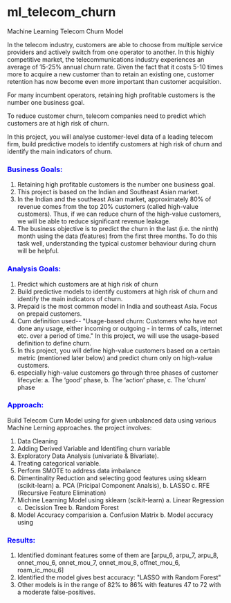 # ml_telecom_churn
Machine Learning Telecom Churn Model

In the telecom industry, customers are able to choose from multiple service providers and actively switch from one operator to another. In this highly competitive market, the telecommunications industry experiences an average of 15-25% annual churn rate. Given the fact that it costs 5-10 times more to acquire a new customer than to retain an existing one, customer retention has now become even more important than customer acquisition.

For many incumbent operators, retaining high profitable customers is the number one business goal.

To reduce customer churn, telecom companies need to predict which customers are at high risk of churn.

In this project, you will analyse customer-level data of a leading telecom firm, build predictive models to identify customers at high risk of churn and identify the main indicators of churn.

### <font color='blue'>Business Goals:</font>
1. Retaining high profitable customers is the number one business goal.
2. This project is based on the Indian and Southeast Asian market.
3. In the Indian and the southeast Asian market, approximately 80% of revenue comes from the top 20% customers (called high-value customers). Thus, if we can reduce churn of the high-value customers, we will be able to reduce significant revenue leakage.
4. The business objective is to predict the churn in the last (i.e. the ninth) month using the data (features) from the first three months. To do this task well, understanding the typical customer behaviour during churn will be helpful.

### <font color='blue'>Analysis Goals:</font>
1. Predict which customers are at high risk of churn
2. Build predictive models to identify customers at high risk of churn and identify the main indicators of churn.
3. Prepaid is the most common model in India and southeast Asia. Focus on prepaid customers.
3. Curn definition used-- "Usage-based churn: Customers who have not done any usage, either incoming or outgoing - in terms of calls, internet etc. over a period of time." In this project, we will use the usage-based definition to define churn.
4. In this project, you will define high-value customers based on a certain metric (mentioned later below) and predict churn only on high-value customers.
5. especially high-value customers go through  three phases of customer lifecycle: a. The ‘good’ phase, b. The ‘action’ phase, c. The ‘churn’ phase

### <font color='blue'>Approach:</font>
Build Telecom Curn Model using for given unbalanced data using various Machine Lerning approaches. the project involves:
1. Data Cleaning
2. Adding Derived Variable and Identifing churn variable
3. Exploratory Data Analysis (univariate & Bivariate). 
4. Treating categorical variable.
5. Perform SMOTE to address data imbalance
6. Dimentinality Reduction  and selecting good features using sklearn (scikit-learn)
	a. PCA (Pricipal Component Analsis), 
	b. LASSO
	c. RFE (Recursive Feature Elimination) 
7. Michine Learning Model using sklearn (scikit-learn)
	a. Linear Regression
	c. Decission Tree
	b. Random Forest
8. Model Accuracy comparision
	a. Confusion Matrix
	b. Model accuracy using 
	
### <font color='blue'>Results:</font>
1. Identified dominant features some of them are [arpu_6, arpu_7, arpu_8, onnet_mou_6, onnet_mou_7, onnet_mou_8, offnet_mou_6, roam_ic_mou_6]
2. Identified the model gives best accuracy: "LASSO with Random Forest"
3. Other models is in the range of 82% to 86% with features 47 to 72 with a moderate false-positives.